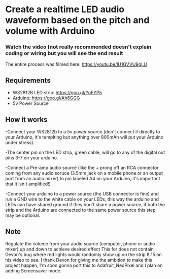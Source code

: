 
# Create a realtime LED audio waveform based on the pitch and volume with Arduino
### Watch the video (not really recommended doesn't explain coding or wiring but you will see the end result
The entire process was filmed here: https://youtu.be/lU1GVVU9gLU

## Requirements
- WS2812B LED strip: https://goo.gl/YoFYP5
- Arduino: https://goo.gl/Ah6GGG
- 5v Power Source

## How it works

-Connect your WS2812b to a 5v power source (don't connect it directly to your Arduino, it's templting but anything over 800mAh will put your Arduino under stress).

-The center pin on the LED strip, green cable, will go to any of the digital out pins 3-7 on your arduino.

-Connect a Pre-amp audio source (like the + prong off an RCA connector coming from any audio soruce (3.5mm jack on a mobile phone or an output port from an audio mixer) to pin labeled A4 on your Arduino, it's important that it isn't amplified!)

-Connect your arduino to a power source (the USB connector is fine) and run a GND wire to the white cable on your LEDs, this way the arduino and LEDs can have shared ground if they don't share a power source, if both the strip and the Arduino are connected to the same power source this step may be optional.

## Note
Regulate the volume from your audio source (computer, phone or audio mixer) up and down to achieve desired effect
This for does not contain Devon's bug where red lights would randomly show up on the strip 8:15 on his video to see.
I thank Devon for giving me the ambition to make this project happen, I'm soon gonna port this to Adafruit_NeoPixel and I plan on adding Screensaver mode.
